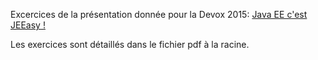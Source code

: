 Excercices de la présentation donnée pour la Devox 2015: [Java EE c'est JEEasy !](http://www.devoxx.fr/2015/talk/WYF-8381/Java_EE_c'est_EEasy_!.html)


Les exercices sont détaillés dans le fichier pdf  à la racine.
